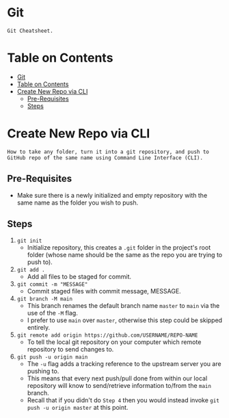 # Git

    Git Cheatsheet.

# Table on Contents

- [Git](#git)
- [Table on Contents](#table-on-contents)
- [Create New Repo via CLI](#create-new-repo-via-cli)
  - [Pre-Requisites](#pre-requisites)
  - [Steps](#steps)

# Create New Repo via CLI

    How to take any folder, turn it into a git repository, and push to GitHub repo of the same name using Command Line Interface (CLI).

## Pre-Requisites

- Make sure there is a newly initialized and empty repository with the same name as the folder you wish to push.

## Steps

1. `git init`
   - Initialize repository, this creates a `.git` folder in the project's root folder (whose name should be the same as the repo you are trying to push to).
2. `git add .`
   - Add all files to be staged for commit.
3. `git commit -m "MESSAGE"`
   - Commit staged files with commit message, MESSAGE.
4. `git branch -M main`
   - This branch renames the default branch name `master` to `main` via the use of the `-M` flag.
   - I prefer to use `main` over `master`, otherwise this step could be skipped entirely.
5. `git remote add origin https://github.com/USERNAME/REPO-NAME`
   - To tell the local git repository on your computer which remote repository to send changes to.
6. `git push -u origin main`
   - The `-u` flag adds a tracking reference to the upstream server you are pushing to.
   - This means that every next push/pull done from within our local repository will know to send/retrieve information to/from the `main` branch.
   - Recall that if you didn't do `Step 4` then you would instead invoke `git push -u origin master` at this point.
